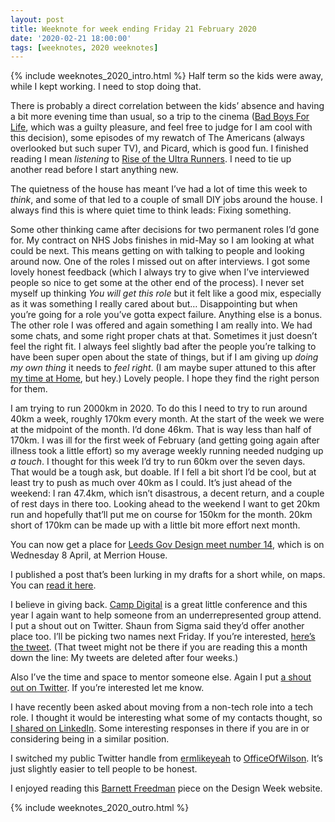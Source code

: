 ```yaml
---
layout: post
title: Weeknote for week ending Friday 21 February 2020
date: '2020-02-21 18:00:00'
tags: [weeknotes, 2020 weeknotes]
---
```

{% include weeknotes_2020_intro.html %}
Half term so the kids were away, while I kept working. I need to stop doing that.

There is probably a direct correlation between the kids’ absence and having a bit more evening time than usual, so a trip to the cinema ([Bad Boys For Life](https://www.imdb.com/title/tt1502397/), which was a guilty pleasure, and feel free to judge for I am cool with this decision), some episodes of my rewatch of The Americans (always overlooked but such super TV), and Picard, which is good fun. I finished reading I mean _listening_ to [Rise of the Ultra Runners](https://www.goodreads.com/book/show/50792074-the-rise-of-the-ultra-runners). I need to tie up another read before I start anything new.

The quietness of the house has meant I’ve had a lot of time this week to _think_, and some of that led to a couple of small DIY jobs around the house. I always find this is where quiet time to think leads: Fixing something.

Some other thinking came after decisions for two permanent roles I’d gone for. My contract on NHS Jobs finishes in mid-May so I am looking at what could be next. This means getting on with talking to people and looking around now. One of the roles I missed out on after interviews. I got some lovely honest feedback (which I always try to give when I’ve interviewed people so nice to get some at the other end of the process). I never set myself up thinking _You will get this role_ but it felt like a good mix, especially as it was something I really cared about but… Disappointing but when you’re going for a role you’ve gotta expect failure. Anything else is a bonus. The other role I was offered and again something I am really into. We had some chats, and some right proper chats at that. Sometimes it just doesn’t feel the right fit. I always feel slightly bad after the people you’re talking to have been super open about the state of things, but if I am giving up _doing my own thing_  it needs to _feel right_. (I am maybe super attuned to this after [my time at Home](https://www.prolificnorth.co.uk/digital/featured/2014/03/simon-wilson-become-consultant-after-unexpected-departure-home), but hey.) Lovely people. I hope they find the right person for them.

I am trying to run 2000km in 2020. To do this I need to try to run around 40km a week, roughly 170km every month. At the start of the week we were at the midpoint of the month. I’d done 46km. That is way less than half of 170km. I was ill for the first week of February (and getting going again after illness took a little effort) so my average weekly running needed nudging up _a touch_. I thought for this week I’d try to run 60km over the seven days. That would be a tough ask, but doable. If I fell a bit short I’d be cool, but at least try to push as much over 40km as I could. It’s just ahead of the weekend: I ran 47.4km, which isn’t disastrous, a decent return, and a couple of rest days in there too. Looking ahead to the weekend I want to get 20km run and hopefully that’ll put me on course for 150km for the month. 20km short of 170km can be made up with a little bit more effort next month.

You can now get a place for [Leeds Gov Design meet number 14](http://ermlikeyeah.com/leedsgovdesign), which is on Wednesday 8 April, at Merrion House.

I published a post that’s been lurking in my drafts for a short while, on maps. You can [read it here](https://www.ermlikeyeah.com/maps).

I believe in giving back. [Camp Digital](https://www.wearesigma.com/campdigital/2020/) is a great little conference and this year I again want to help someone from an underrepresented group attend. I put a shout out on Twitter. Shaun from Sigma said they’d offer another place too. I’ll be picking two names next Friday. If you’re interested, [here’s the tweet](https://twitter.com/OfficeOfWilson/status/1230561336020439041). (That tweet might not be there if you are reading this a month down the line: My tweets are deleted after four weeks.)

Also I’ve the time and space to mentor someone else. Again I put [a shout out on Twitter](https://twitter.com/OfficeOfWilson/status/1230477810235531265). If you’re interested let me know.

I have recently been asked about moving from a non-tech role into a tech role. I thought it would be interesting what some of my contacts thought, so [I shared on LinkedIn](https://www.linkedin.com/posts/siwilson_situation-a-person-who-used-be-in-a-non-tech-activity-6636267908496535552-6ISd). Some interesting responses in there if you are in or considering being in a similar position.

I switched my public Twitter handle from [ermlikeyeah](https://twitter.com/ermlikeyeah) to [OfficeOfWilson](https://twitter.com/OfficeOfWilson). It’s just slightly easier to tell people to be honest.

I enjoyed reading this [Barnett Freedman](https://www.designweek.co.uk/issues/3-9-february-2020/barnett-freedman-restrospective/) piece on the Design Week website.

{% include weeknotes_2020_outro.html %}

